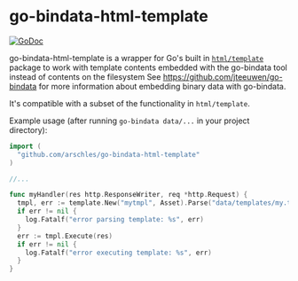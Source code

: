 # go-bindata-html-template

[![GoDoc](https://godoc.org/github.com/arschles/go-bindata-html-template?status.svg)](https://godoc.org/github.com/arschles/go-bindata-html-template)

go-bindata-html-template is a wrapper for Go's built in
[`html/template`](godoc.org/html/template) package to work with template
contents embedded with the go-bindata tool instead of contents on the
filesystem See https://github.com/jteeuwen/go-bindata for more information
about embedding binary data with go-bindata.

It's compatible with a subset of the functionality in `html/template`.

Example usage (after running `go-bindata data/...` in your project directory):

```go
import (
  "github.com/arschles/go-bindata-html-template"
)

//...

func myHandler(res http.ResponseWriter, req *http.Request) {
  tmpl, err := template.New("mytmpl", Asset).Parse("data/templates/my.tmpl")
  if err != nil {
    log.Fatalf("error parsing template: %s", err)
  }
  err := tmpl.Execute(res)
  if err != nil {
    log.Fatalf("error executing template: %s", err)
  }
}
```
